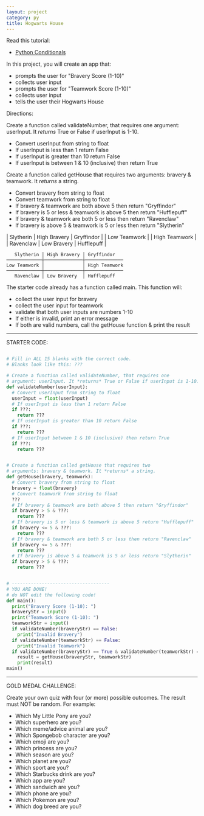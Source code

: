 ```yaml
---
layout: project
category: py
title: Hogwarts House
---
```

Read this tutorial:
- [Python Conditionals](https://www.w3schools.com/python/python_conditions.asp)

In this project, you will create an app that:
- prompts the user for "Bravery Score (1-10)"
- collects user input
- prompts the user for "Teamwork Score (1-10)"
- collects user input
- tells the user their Hogwarts House

Directions:

Create a function called validateNumber, that requires one argument: userInput. It *returns* True or False if userInput is 1-10.
- Convert userInput from string to float
- If userInput is less than 1 return False
- If userInput is greater than 10 return False
- If userInput is between 1 & 10 (inclusive) then return True

Create a function called getHouse that requires two arguments: bravery & teamwork. It *returns* a string.
- Convert bravery from string to float
- Convert teamwork from string to float
- If bravery & teamwork are both above 5 then return "Gryffindor"
- If bravery is 5 or less & teamwork is above 5 then return "Hufflepuff"
- If bravery & teamwork are both 5 or less then return "Ravenclaw"
- If bravery is above 5 & teamwork is 5 or less then return "Slytherin"

| Slytherin  | High Bravery | Gryffindor |
| Low Teamwork | | High Teamwork |
| Ravenclaw | Low Bravery | Hufflepuff |

```
   Slytherin │ High Bravery │ Gryffindor
─────────────┼──────────────┼──────────────
Low Teamwork │              │ High Teamwork
─────────────┼──────────────┼──────────────
   Ravenclaw │ Low Bravery  │ Hufflepuff
```

The starter code already has a function called main. This function will:
- collect the user input for bravery
- collect the user input for teamwork
- validate that both user inputs are numbers 1-10
- If either is invalid, print an error message
- If both are valid numbers, call the getHouse function & print the result

-------
STARTER CODE:
```python

# Fill in ALL 15 blanks with the correct code.
# Blanks look like this: ???

# Create a function called validateNumber, that requires one
# argument: userInput. It *returns* True or False if userInput is 1-10.
def validateNumber(userInput):
  # Convert userInput from string to float
  userInput = float(userInput)
  # If userInput is less than 1 return False
  if ???:
    return ???
  # If userInput is greater than 10 return False
  if ???:
    return ???
  # If userInput between 1 & 10 (inclusive) then return True
  if ???:
    return ???


# Create a function called getHouse that requires two
# arguments: bravery & teamwork. It *returns* a string.
def getHouse(bravery, teamwork):
  # Convert bravery from string to float
  bravery = float(bravery)
  # Convert teamwork from string to float
  ???
  # If bravery & teamwork are both above 5 then return "Gryffindor"
  if bravery > 5 & ???:
    return ???
  # If bravery is 5 or less & teamwork is above 5 return "Hufflepuff"
  if bravery <= 5 & ???:
    return ???
  # If bravery & teamwork are both 5 or less then return "Ravenclaw"
  if bravery <= 5 & ???:
    return ???
  # If bravery is above 5 & teamwork is 5 or less return "Slytherin"
  if bravery > 5 & ???:
    return ???


# ------------------------------------
# YOU ARE DONE!
# do NOT edit the following code!
def main():
  print("Bravery Score (1-10): ")
  braveryStr = input()
  print("Teamwork Score (1-10): ")
  teamworkStr = input()
  if validateNumber(braveryStr) == False:
    print("Invalid Bravery")
  if validateNumber(teamworkStr) == False:
    print("Invalid Teamwork")
  if validateNumber(braveryStr) == True & validateNumber(teamworkStr) == True:
    result = getHouse(braveryStr, teamworkStr)
    print(result)
main()
```
-------

GOLD MEDAL CHALLENGE:

Create your own quiz with four (or more) possible outcomes. The result must NOT be random. For example:
- Which My Little Pony are you?
- Which superhero are you?
- Which meme/advice animal are you?
- Which Spongebob character are you?
- Which emoji are you?
- Which princess are you?
- Which season are you?
- Which planet are you?
- Which sport are you?
- Which Starbucks drink are you?
- Which app are you?
- Which sandwich are you?
- Which phone are you?
- Which Pokemon are you?
- Which dog breed are you?

